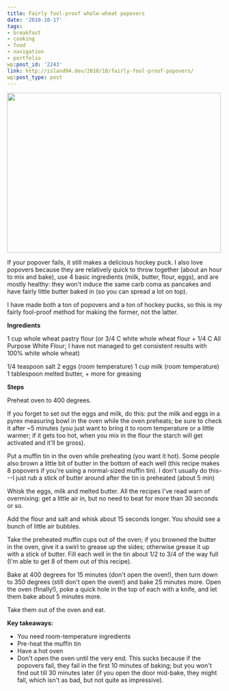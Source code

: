 ```yaml
---
title: Fairly fool-proof whole-wheat popovers
date: '2010-10-17'
tags:
- breakfast
- cooking
- food
- navigation
- portfolio
wp:post_id: '2243'
link: http://island94.dev/2010/10/fairly-fool-proof-popovers/
wp:post_type: post
---
```


<img class="aligncenter size-medium wp-image-2244" title="popovers" src="http://www.island94.org/wp-content/uploads/2010/10/popovers-500x373.jpg" alt="" width="500" height="373" />

If your popover fails, it still makes a delicious hockey puck. I also love popovers because they are relatively quick to throw together (about an hour to mix and bake), use 4 basic ingredients (milk, butter, flour, eggs), and are mostly healthy: they won't induce the same carb coma as pancakes and have fairly little butter baked in (so you can spread a lot on top).

I have made both a ton of popovers and a ton of hockey pucks, so this is my fairly fool-proof method for making the former, not the latter.

<strong>Ingredients</strong>

1 cup whole wheat pastry flour (or 3/4 C white whole wheat flour + 1/4 C All Purpose White Flour; I have not managed to get consistent results with 100% white whole wheat)

1/4 teaspoon salt
2 eggs (room temperature)
1 cup milk (room temperature)
1 tablespoon melted butter, + more for greasing

<strong>Steps</strong>

Preheat oven to 400 degrees.

If you forget to set out the eggs and milk, do this: put the milk and eggs in a pyrex measuring bowl in the oven while the oven preheats; be sure to check it after ~5 minutes (you just want to bring it to room temperature or a little warmer; if it gets too hot, when you mix in the flour the starch will get activated and it'll be gross).

Put a muffin tin in the oven while preheating (you want it hot). Some people also brown a little bit of butter in the bottom of each well (this recipe makes 8 popovers if you're using a normal-sized muffin tin). I don't usually do this---I just rub a stick of butter around after the tin is preheated (about 5 min)

Whisk the eggs, milk and melted butter. All the recipes I've read warn of overmixing: get a little air in, but no need to beat for more than 30 seconds or so.

Add the flour and salt and whisk about 15 seconds longer. You should see a bunch of little air bubbles.

Take the preheated muffin cups out of the oven; if you browned the butter in the oven, give it a swirl to grease up the sides; otherwise grease it up with a stick of butter. Fill each well in the tin about 1/2 to 3/4 of the way full (I'm able to get 8 of them out of this recipe).

Bake at 400 degrees for 15 minutes (don't open the oven!), then turn down to 350 degrees (still don't open the oven!) and bake 25 minutes more. Open the oven (finally!), poke a quick hole in the top of each with a knife, and let them bake about 5 minutes more.

Take them out of the oven and eat.

<strong>Key takeaways:</strong>
<ul>
	<li>You need room-temperature ingredients</li>
	<li>Pre-heat the muffin tin</li>
	<li>Have a hot oven</li>
	<li>Don't open the oven until the very end. This sucks because if the popovers fail, they fail in the first 10 minutes of baking; but you won't find out till 30 minutes later (if you open the door mid-bake, they might fall, which isn't as bad, but not quite as impressive).</li>
</ul>
